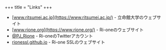 +++
title = "Links"
+++

- [www.ritsumei.ac.jp](https://www.ritsumei.ac.jp/) - 立命館大学のウェブサイト
- [www.rione.org](https://www.rione.org/) - Ri-oneのウェブサイト
- [@PJ_Rione](https://twitter.com/PJ_Rione) - Ri-oneのTwitterアカウント
- [rionessl.github.io](https://rionessl.github.io/) - Ri-one SSLのウェブサイト